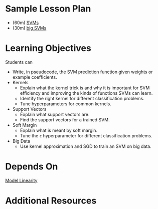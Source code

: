# Sample Lesson Plan
- (60m) [SVMs](SVM_Solutions.ipynb)
- (30m) [big SVMs](big_SVM_Solutions.ipynb)

# Learning Objectives

Students can

- Write, in pseudocode, the SVM prediction function given weights or example coefficients.
- Kernels
  - Explain what the kernel trick is and why it is important for SVM efficiency and improving the kinds of functions SVMs can learn.
  - Identify the right kernel for different classification problems.
  - Tune hyperparameters for common kernels.
- Support Vectors
  - Explain what support vectors are.
  - Find the support vectors for a trained SVM.
- Soft Margin
  - Explain what is meant by soft margin.
  - Tune the `c` hyperparameter for different classification problems.
- Big Data
  - Use kernel approximation and SGD to train an SVM on big data.

# Depends On

[Model Linearity](https://github.com/thisismetis/dscurriculum_gamma/tree/master/curriculum/project-03/model-linearity)

# Additional Resources